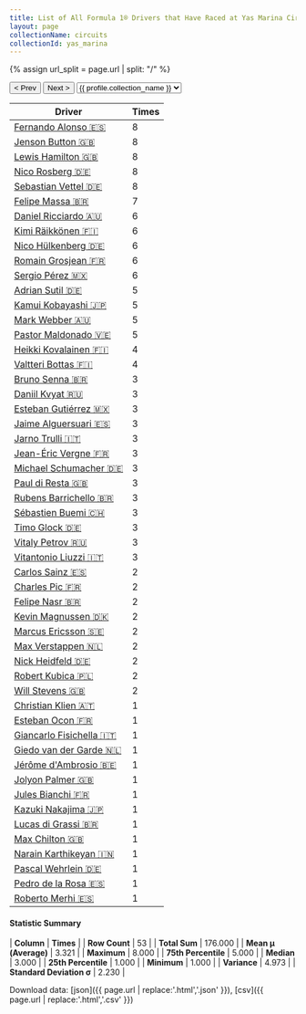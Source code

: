 ```yaml
---
title: List of All Formula 1® Drivers that Have Raced at Yas Marina Circuit
layout: page
collectionName: circuits
collectionId: yas_marina
---
```


{% assign url_split = page.url | split: "/" %}
<div id="collection-navigation">
<button onclick="selector.options[selector.selectedIndex-1].value && (window.location = selector.options[selector.selectedIndex-1].value);">&lt; Prev</button>
<button onclick="selector.options[selector.selectedIndex+1].value && (window.location = selector.options[selector.selectedIndex+1].value);">Next &gt;</button>
<select id="selector" onchange="this.options[this.selectedIndex].value && (window.location = this.options[this.selectedIndex].value);">
  {% for collectionId in site.data[page.collectionName].refs %}
    {% if collectionId == page.collectionId %}
      {% assign selected = "selected" %}
    {% else %}
      {% assign selected = "" %}
    {% endif %}
    {% assign profile = site.data[page.collectionName][collectionId].profile %}
    <option value="/f1/{{ page.collectionName }}/{{ collectionId }}/{{ url_split[4] }}" {{ selected }}>{{ profile.collection_name }}</option>
  {% endfor %}
</select>
</div>

| Driver | Times |
|--|--|
| [Fernando Alonso 🇪🇸](/f1/drivers/alonso) | 8 |
| [Jenson Button 🇬🇧](/f1/drivers/button) | 8 |
| [Lewis Hamilton 🇬🇧](/f1/drivers/hamilton) | 8 |
| [Nico Rosberg 🇩🇪](/f1/drivers/rosberg) | 8 |
| [Sebastian Vettel 🇩🇪](/f1/drivers/vettel) | 8 |
| [Felipe Massa 🇧🇷](/f1/drivers/massa) | 7 |
| [Daniel Ricciardo 🇦🇺](/f1/drivers/ricciardo) | 6 |
| [Kimi Räikkönen 🇫🇮](/f1/drivers/raikkonen) | 6 |
| [Nico Hülkenberg 🇩🇪](/f1/drivers/hulkenberg) | 6 |
| [Romain Grosjean 🇫🇷](/f1/drivers/grosjean) | 6 |
| [Sergio Pérez 🇲🇽](/f1/drivers/perez) | 6 |
| [Adrian Sutil 🇩🇪](/f1/drivers/sutil) | 5 |
| [Kamui Kobayashi 🇯🇵](/f1/drivers/kobayashi) | 5 |
| [Mark Webber 🇦🇺](/f1/drivers/webber) | 5 |
| [Pastor Maldonado 🇻🇪](/f1/drivers/maldonado) | 5 |
| [Heikki Kovalainen 🇫🇮](/f1/drivers/kovalainen) | 4 |
| [Valtteri Bottas 🇫🇮](/f1/drivers/bottas) | 4 |
| [Bruno Senna 🇧🇷](/f1/drivers/bruno_senna) | 3 |
| [Daniil Kvyat 🇷🇺](/f1/drivers/kvyat) | 3 |
| [Esteban Gutiérrez 🇲🇽](/f1/drivers/gutierrez) | 3 |
| [Jaime Alguersuari 🇪🇸](/f1/drivers/alguersuari) | 3 |
| [Jarno Trulli 🇮🇹](/f1/drivers/trulli) | 3 |
| [Jean-Éric Vergne 🇫🇷](/f1/drivers/vergne) | 3 |
| [Michael Schumacher 🇩🇪](/f1/drivers/michael_schumacher) | 3 |
| [Paul di Resta 🇬🇧](/f1/drivers/resta) | 3 |
| [Rubens Barrichello 🇧🇷](/f1/drivers/barrichello) | 3 |
| [Sébastien Buemi 🇨🇭](/f1/drivers/buemi) | 3 |
| [Timo Glock 🇩🇪](/f1/drivers/glock) | 3 |
| [Vitaly Petrov 🇷🇺](/f1/drivers/petrov) | 3 |
| [Vitantonio Liuzzi 🇮🇹](/f1/drivers/liuzzi) | 3 |
| [Carlos Sainz 🇪🇸](/f1/drivers/sainz) | 2 |
| [Charles Pic 🇫🇷](/f1/drivers/pic) | 2 |
| [Felipe Nasr 🇧🇷](/f1/drivers/nasr) | 2 |
| [Kevin Magnussen 🇩🇰](/f1/drivers/kevin_magnussen) | 2 |
| [Marcus Ericsson 🇸🇪](/f1/drivers/ericsson) | 2 |
| [Max Verstappen 🇳🇱](/f1/drivers/max_verstappen) | 2 |
| [Nick Heidfeld 🇩🇪](/f1/drivers/heidfeld) | 2 |
| [Robert Kubica 🇵🇱](/f1/drivers/kubica) | 2 |
| [Will Stevens 🇬🇧](/f1/drivers/stevens) | 2 |
| [Christian Klien 🇦🇹](/f1/drivers/klien) | 1 |
| [Esteban Ocon 🇫🇷](/f1/drivers/ocon) | 1 |
| [Giancarlo Fisichella 🇮🇹](/f1/drivers/fisichella) | 1 |
| [Giedo van der Garde 🇳🇱](/f1/drivers/garde) | 1 |
| [Jérôme d'Ambrosio 🇧🇪](/f1/drivers/ambrosio) | 1 |
| [Jolyon Palmer 🇬🇧](/f1/drivers/jolyon_palmer) | 1 |
| [Jules Bianchi 🇫🇷](/f1/drivers/jules_bianchi) | 1 |
| [Kazuki Nakajima 🇯🇵](/f1/drivers/nakajima) | 1 |
| [Lucas di Grassi 🇧🇷](/f1/drivers/grassi) | 1 |
| [Max Chilton 🇬🇧](/f1/drivers/chilton) | 1 |
| [Narain Karthikeyan 🇮🇳](/f1/drivers/karthikeyan) | 1 |
| [Pascal Wehrlein 🇩🇪](/f1/drivers/wehrlein) | 1 |
| [Pedro de la Rosa 🇪🇸](/f1/drivers/rosa) | 1 |
| [Roberto Merhi 🇪🇸](/f1/drivers/merhi) | 1 |

#### Statistic Summary

| **Column** | **Times** |
| **Row Count** | 53 |
| **Total Sum** | 176.000 |
| **Mean μ (Average)** | 3.321 |
| **Maximum** | 8.000 |
| **75th Percentile** | 5.000 |
| **Median** | 3.000 |
| **25th Percentile** | 1.000 |
| **Minimum** | 1.000 |
| **Variance** | 4.973 |
| **Standard Deviation σ** | 2.230 |

Download data: [json]({{ page.url | replace:'.html','.json' }}), [csv]({{ page.url | replace:'.html','.csv' }})
